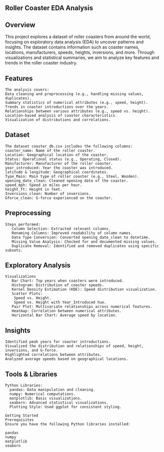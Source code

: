 ## Roller Coaster EDA Analysis

## Overview

This project explores a dataset of roller coasters from around the world, focusing on exploratory data analysis (EDA) to uncover patterns and insights. The dataset contains information such as coaster names, locations, manufacturers, speeds, heights, inversions, and more. Through visualizations and statistical summaries, we aim to analyze key features and trends in the roller
coaster industry.

## Features

    The analysis covers:
    Data cleaning and preprocessing (e.g., handling missing values, duplicates).
    Summary statistics of numerical attributes (e.g., speed, height).
    Trends in coaster introductions over the years.
    Relationships between various attributes (e.g., speed vs. height).
    Location-based analysis of coaster characteristics.
    Visualization of distributions and correlations.

## Dataset

    The dataset coaster_db.csv includes the following columns:
    coaster_name: Name of the roller coaster.
    Location: Geographical location of the coaster.
    Status: Operational status (e.g., Operating, Closed).
    Manufacturer: Manufacturer of the roller coaster.
    year_introduced: Year the coaster was introduced.
    latitude & longitude: Geographical coordinates.
    Type_Main: Main type of roller coaster (e.g., Steel, Wooden).
    opening_date_clean: Cleaned opening date of the coaster.
    speed_mph: Speed in miles per hour.
    height_ft: Height in feet.
    Inversions_clean: Number of inversions.
    Gforce_clean: G-force experienced on the coaster.

## Preprocessing

    Steps performed:
       Column Selection: Extracted relevant columns.
       Renaming Columns: Improved readability of column names.
       Data Type Conversion: Converted opening_date_clean to datetime.
       Missing Value Analysis: Checked for and documented missing values.
       Duplicate Removal: Identified and removed duplicates using specific subsets.

## Exploratory Analysis

    Visualizations
       Bar Chart: Top years when coasters were introduced.
       Histogram: Distribution of coaster speeds.
       Kernel Density Estimation (KDE): Speed distribution visualization.
       Scatter Plots:
        Speed vs. Height.
        Speed vs. Height with Year_Introduced hue.
       Pair Plot: Multivariate relationships across numerical features.
       Heatmap: Correlation between numerical attributes.
       Horizontal Bar Chart: Average speed by location.

## Insights

    Identified peak years for coaster introductions.
    Visualized the distribution and relationships of speed, height, inversions, and G-force.
    Highlighted correlations between attributes.
    Analyzed average speeds based on geographical locations.

## Tools & Libraries

    Python Libraries:
      pandas: Data manipulation and cleaning.
      numpy: Numerical computations.
      matplotlib: Basic visualizations.
      seaborn: Advanced statistical visualizations.
      Plotting Style: Used ggplot for consistent styling.

    Getting Started
    Prerequisites
    Ensure you have the following Python libraries installed:

    pandas
    numpy
    matplotlib
    seaborn
